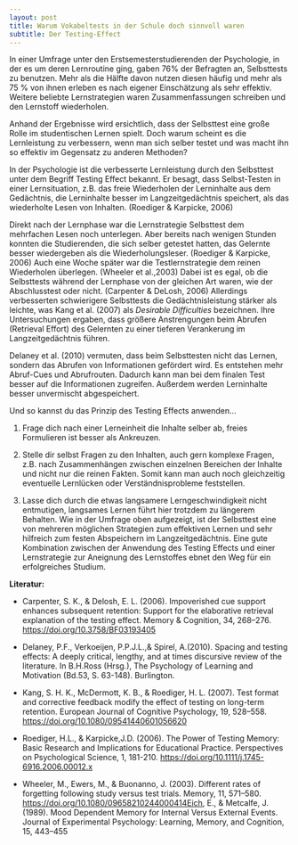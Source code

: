 ```yaml
---
layout: post
title: Warum Vokabeltests in der Schule doch sinnvoll waren
subtitle: Der Testing-Effect
---
```


In einer Umfrage unter den Erstsemesterstudierenden der Psychologie, in der es um deren Lernroutine ging, gaben 76% der Befragten an, Selbsttests zu benutzen. Mehr als die Hälfte davon nutzen diesen häufig und mehr als 75 % von ihnen erleben es nach eigener Einschätzung als sehr effektiv. Weitere beliebte Lernstrategien waren Zusammenfassungen schreiben und den Lernstoff wiederholen. 

Anhand der Ergebnisse wird ersichtlich, dass der Selbsttest eine große Rolle im studentischen Lernen spielt. Doch warum scheint es die Lernleistung zu verbessern, wenn man sich selber testet und was macht ihn so effektiv im Gegensatz zu anderen Methoden?

In der Psychologie ist die verbesserte Lernleistung durch den Selbsttest unter dem Begriff Testing Effect bekannt. Er besagt, dass Selbst-Testen in einer Lernsituation, z.B. das freie Wiederholen der Lerninhalte aus dem Gedächtnis, die Lerninhalte besser im Langzeitgedächtnis speichert, als das wiederholte Lesen von Inhalten. (Roediger & Karpicke, 2006)

Direkt nach der Lernphase war die Lernstrategie Selbsttest dem mehrfachen Lesen noch unterlegen. Aber bereits nach wenigen Stunden konnten die Studierenden, die sich selber getestet hatten, das Gelernte besser wiedergeben als die Wiederholungsleser. (Roediger & Karpicke, 2006) Auch eine Woche später war die Testlernstrategie dem reinen Wiederholen überlegen.  (Wheeler et al.,2003) Dabei ist es egal, ob die Selbsttests während der Lernphase von der gleichen Art waren, wie der Abschlusstest oder nicht. (Carpenter & DeLosh, 2006) Allerdings verbesserten schwierigere Selbsttests die Gedächtnisleistung stärker als leichte, was Kang et al. (2007) als *Desirable Difficulties* bezeichnen. Ihre Untersuchungen ergaben, dass größere Anstrengungen beim Abrufen (Retrieval Effort) des Gelernten zu einer tieferen Verankerung im Langzeitgedächtnis führen.

Delaney et al. (2010) vermuten, dass beim Selbsttesten nicht das Lernen, sondern das Abrufen von Informationen gefördert wird. Es entstehen mehr Abruf-Cues und Abrufrouten. Dadurch kann man bei dem finalen Test besser auf die Informationen zugreifen. Außerdem werden Lerninhalte besser unvermischt abgespeichert.

Und so kannst du das Prinzip des Testing Effects anwenden…

1.	Frage dich nach einer Lerneinheit die Inhalte selber ab, freies Formulieren ist besser als Ankreuzen.

2.	Stelle dir selbst Fragen zu den Inhalten, auch gern komplexe Fragen, z.B. nach Zusammenhängen zwischen einzelnen Bereichen der Inhalte und nicht nur die reinen Fakten. Somit kann man auch noch gleichzeitig eventuelle Lernlücken oder Verständnisprobleme feststellen. 

3.	Lasse dich durch die etwas langsamere Lerngeschwindigkeit nicht entmutigen, langsames Lernen führt hier trotzdem zu längerem Behalten. 
Wie in der Umfrage oben aufgezeigt, ist der Selbsttest eine von mehreren möglichen Strategien zum effektiven Lernen und sehr hilfreich zum festen Abspeichern im Langzeitgedächtnis. Eine gute Kombination zwischen der Anwendung des Testing Effects und einer Lernstrategie zur Aneignung des Lernstoffes ebnet den Weg für ein erfolgreiches Studium.


**Literatur:**

- Carpenter, S. K., & Delosh, E. L. (2006). Impoverished cue support enhances subsequent retention:     Support for the elaborative retrieval explanation of the testing effect. Memory & Cognition, 34, 268–276. https://doi.org/10.3758/BF03193405

- Delaney, P.F., Verkoeijen, P.P.J.L.,& Spirel, A.(2010). Spacing and testing effects: A deeply critical,      lengthy, and at times discursive review of the literature. In B.H.Ross (Hrsg.), The Psychology of Learning and Motivation (Bd.53, S. 63-148). Burlington.

- Kang, S. H. K., McDermott, K. B., & Roediger, H. L. (2007). Test format and corrective feedback modify the effect of testing on long-term retention. European Journal of Cognitive Psychology, 19, 528–558. https://doi.org/10.1080/09541440601056620

- Roediger, H.L., & Karpicke,J.D. (2006). The Power of Testing Memory: Basic Research and Implications  for Educational Practice. Perspectives on Psychological Science, 1, 181-210. https://doi.org/10.1111/j.1745-6916.2006.00012.x

- Wheeler, M., Ewers, M., & Buonanno, J. (2003). Different rates of forgetting following study versus test trials. Memory, 11, 571–580. https://doi.org/10.1080/09658210244000414Eich, E., & Metcalfe, J. (1989). Mood Dependent Memory for Internal Versus External Events. Journal of Experimental Psychology: Learning, Memory, and Cognition, 15, 443–455

